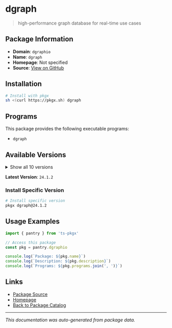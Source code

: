 # dgraph

> high-performance graph database for real-time use cases

## Package Information

- **Domain**: `dgraphio`
- **Name**: `dgraph`
- **Homepage**: Not specified
- **Source**: [View on GitHub](https://github.com/pkgxdev/pantry/tree/main/projects/dgraph.io/package.yml)

## Installation

```bash
# Install with pkgx
sh <(curl https://pkgx.sh) dgraph
```

## Programs

This package provides the following executable programs:

- `dgraph`

## Available Versions

<details>
<summary>Show all 10 versions</summary>

- `24.1.2`, `24.1.1`, `24.1.0`, `24.0.5`, `24.0.4`
- `24.0.2`, `24.0.1`, `24.0.0`, `23.1.1`, `23.1.0`

</details>

**Latest Version**: `24.1.2`

### Install Specific Version

```bash
# Install specific version
pkgx dgraph@24.1.2
```

## Usage Examples

```typescript
import { pantry } from 'ts-pkgx'

// Access this package
const pkg = pantry.dgraphio

console.log(`Package: ${pkg.name}`)
console.log(`Description: ${pkg.description}`)
console.log(`Programs: ${pkg.programs.join(', ')}`)
```

## Links

- [Package Source](https://github.com/pkgxdev/pantry/tree/main/projects/dgraph.io/package.yml)
- [Homepage](#)
- [Back to Package Catalog](../package-catalog.md)

---

*This documentation was auto-generated from package data.*
